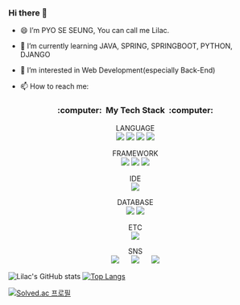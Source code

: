 ### Hi there 👋

- 😄 I’m PYO SE SEUNG, You can call me Lilac.

- 🌱 I’m currently learning JAVA, SPRING, SPRINGBOOT, PYTHON, DJANGO

- 🤔 I’m interested in Web Development(especially Back-End) 

- 📫 How to reach me: 

<h3 align="center">:computer:&nbsp&nbspMy Tech Stack&nbsp&nbsp:computer:</h3>

<p align="center">
    <span>LANGUAGE</span><br>
    <img src="https://img.shields.io/badge/C-A8B9CC?style=flat-square&logo=C&logoColor=white"/></a>
    <img src="https://img.shields.io/badge/C++-00599C?style=flat-square&logo=C%2B%2B&logoColor=white"/></a>
    <img src="https://img.shields.io/badge/JAVA-f89820?style=flat-square&logo=OpenJDK&logoColor=white"/></a>
    <img src="https://img.shields.io/badge/Python-3766AB?style=flat-square&logo=Python&logoColor=white"/></a>
</p>

<p align="center">
    <span>FRAMEWORK</span><br>
    <img src="https://img.shields.io/badge/Django-092E20?style=flat-square&logo=Django&logoColor=white"/></a>
    <img src="https://img.shields.io/badge/Spring-6DB33F?style=flat-square&logo=Spring&logoColor=white"/></a>
    <img src="https://img.shields.io/badge/SpringBoot-6DB33F?style=flat-square&logo=SpringBoot&logoColor=white"/></a>
</p>

<p align="center">
    <span>IDE</span><br>
    <img src="https://img.shields.io/badge/Visual%20Studio%20Code-007ACC?style=flat-square&logo=VisualStudioCode&logoColor=white"/></a>
</p>

<p align="center">
    <span>DATABASE</span><br>
    <img src="https://img.shields.io/badge/PostgreSQL-4169E1?style=flat-square&logo=PostgreSQL&logoColor=white"/></a>
    <img src="https://img.shields.io/badge/MySQL-F29111?style=flat-square&logo=MySQL&logoColor=white"/></a>
</p>

<p align="center">
    <span>ETC</span><br>
    <img src="https://img.shields.io/badge/Amazon%20AWS-232F3E?style=flat-square&logo=AmazonAWS&logoColor=white"/></a>
</p>


<p align="center">
<span>SNS</span><br>
<a href="https://mail.google.com/mail/?view=cm&amp;fs=1&amp;to=97ss93sh@gmail.com" target="_blank">
    <img src="https://img.shields.io/badge/Gmail-EA4335?style=flat-square&logo=Gmail&logoColor=white"
        style="height : auto; margin-left : 10px; margin-right : 10px;"/></a>

<a href="https://velog.io/@97ss93sh">
    <img src="https://img.shields.io/badge/Velog-20C997?style=flat-square&logo=Velog&logoColor=white"&link=https://velog.io/@97ss93sh"
        style="height : auto; margin-left : 10px; margin-right : 10px;"/></a>


<a href="https://www.instagram.com/lilac__p">
    <img src="https://img.shields.io/badge/Instagram-E4405F?style=flat-square&logo=Instagram&logoColor=white"&link=https://www.instagram.com/lilac__p/"
        style="height : auto; margin-left : 10px; margin-right : 10px;"/></a>
</p>


![Lilac's GitHub stats](https://github-readme-stats.vercel.app/api?username=PYOSESEUNG&show_icons=true&theme=onedark)
[![Top Langs](https://github-readme-stats.vercel.app/api/top-langs/?username=PYOSESEUNG&layout=compact&theme=onedark&langs_count=8)](https://github.com/anuraghazra/github-readme-stats)

[![Solved.ac 프로필](http://mazassumnida.wtf/api/v2/generate_badge?boj=93sh97ss)](https://solved.ac/93sh93ss)





<!--
**PYOSESEUNG/PYOSESEUNG** is a ✨ _special_ ✨ repository because its `README.md` (this file) appears on your GitHub profile.
- 🔭 I’m currently working on ...
- 👯 I’m looking to collaborate on ...
-->
